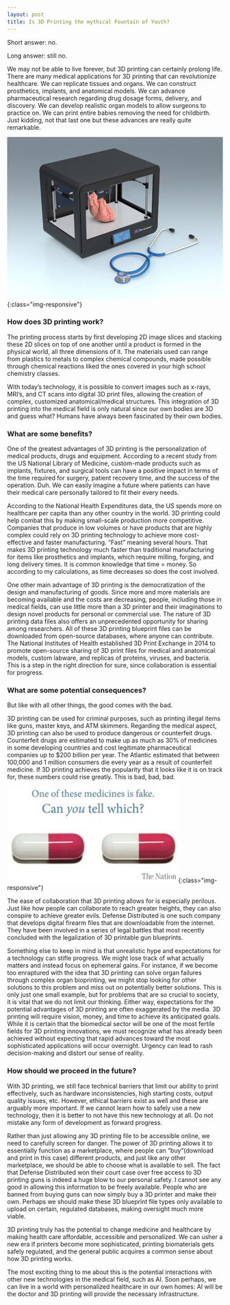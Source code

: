 ```yaml
---
layout: post
title: Is 3D Printing the mythical Fountain of Youth?
---
```


Short answer: no. 

Long answer: still no. 

We may not be able to live forever, but 3D printing can certainly prolong life. There are many medical applications for 3D printing that can revolutionize healthcare. We can replicate tissues and organs. We can construct prosthetics, implants, and anatomical models. We can advance pharmaceutical research regarding drug dosage forms, delivery, and discovery. We can develop realistic organ models to allow surgeons to practice on. We can print entire babies removing the need for childbirth. Just kidding, not that last one but these advances are really quite remarkable.

![GoogleClips](/images/3dprinter.jpg){:class="img-responsive"}

### How does 3D printing work?

The printing process starts by first developing 2D image slices and stacking these 2D slices on top of one another until a product is formed in the physical world, all three dimensions of it. The materials used can range from plastics to metals to complex chemical compounds, made possible through chemical reactions liked the ones covered in your high school chemistry classes. 

With today’s technology, it is possible to convert images such as x-rays, MRI’s, and CT scans into digital 3D print files, allowing the creation of complex, customized anatomical/medical structures. This integration of 3D printing into the medical field is only natural since our own bodies are 3D and guess what? Humans have always been fascinated by their own bodies.

### What are some benefits?

One of the greatest advantages of 3D printing is the personalization of medical products, drugs and equipment. According to a recent study from the US National Library of Medicine, custom-made products such as implants, fixtures, and surgical tools can have a positive impact in terms of the time required for surgery, patient recovery time, and the success of the operation. Duh. We can easily imagine a future where patients can have their medical care personally tailored to fit their every needs. 

According to the National Health Expenditures data, the US spends more on healthcare per capita than any other country in the world. 3D printing could help combat this by making small-scale production more competitive. Companies that produce in low volumes or have products that are highly complex could rely on 3D printing technology to achieve more cost-effective and faster manufacturing. “Fast” meaning several hours. That makes 3D printing technology much faster than traditional manufacturing for items like prosthetics and implants, which require milling, forging, and long delivery times. It is common knowledge that time = money. So according to my calculations, as time decreases so does the cost involved. 

One other main advantage of 3D printing is the democratization of the design and manufacturing of goods. Since more and more materials are becoming available and the costs are decreasing, people, including those in medical fields, can use little more than a 3D printer and their imaginations to design novel products for personal or commercial use. The nature of 3D printing data files also offers an unprecedented opportunity for sharing among researchers. All of these 3D printing blueprint files can be downloaded from open-source databases, where anyone can contribute. The National Institutes of Health established 3D Print Exchange in 2014 to promote open-source sharing of 3D print files for medical and anatomical models, custom labware, and replicas of proteins, viruses, and bacteria. This is a step in the right direction for sure, since collaboration is essential for progress.

### What are some potential consequences?

But like with all other things, the good comes with the bad.

3D printing can be used for criminal purposes, such as printing illegal items like guns, master keys, and ATM skimmers. Regarding the medical aspect, 3D printing can also be used to produce dangerous or counterfeit drugs. Counterfeit drugs are estimated to make up as much as 30% of medicines in some developing countries and cost legitimate pharmaceutical companies up to $200 billion per year. The Atlantic estimated that between 100,000 and 1 million consumers die every year as a result of counterfeit medicine. If 3D printing achieves the popularity that it looks like it is on track for, these numbers could rise greatly. This is bad, bad, bad. 

![GoogleClips](/images/fakedrug.jpg){:class="img-responsive"}

The ease of collaboration that 3D printing allows for is especially perilous. Just like how people can collaborate to reach greater heights, they can also conspire to achieve greater evils. Defense Distributed is one such company that develops digital firearm files that are downloadable from the internet. They have been involved in a series of legal battles that most recently concluded with the legalization of 3D printable gun blueprints.

Something else to keep in mind is that unrealistic hype and expectations for a technology can stifle progress. We might lose track of what actually matters and instead focus on ephemeral gains. For instance, if we become too enraptured with the idea that 3D printing can solve organ failures through complex organ bioprinting, we might stop looking for other solutions to this problem and miss out on potentially better solutions. This is only just one small example, but for problems that are so crucial to society, it is vital that we do not limit our thinking. Either way, expectations for the potential advantages of 3D printing are often exaggerated by the media. 3D printing will require vision, money, and time to achieve its anticipated goals. While it is certain that the biomedical sector will be one of the most fertile fields for 3D printing innovations, we must recognize what has already been achieved without expecting that rapid advances toward the most sophisticated applications will occur overnight. Urgency can lead to rash decision-making and distort our sense of reality.

### How should we proceed in the future?

With 3D printing, we still face technical barriers that limit our ability to print effectively, such as hardware inconsistencies, high starting costs, output quality issues, etc. However, ethical barriers exist as well and these are arguably more important. If we cannot learn how to safely use a new technology, then it is better to not have this new technology at all. Do not mistake any form of development as forward progress.

Rather than just allowing any 3D printing file to be accessible online, we need to carefully screen for danger. The power of 3D printing allows it to essentially function as a marketplace, where people can “buy”(download and print in this case) different products, and just like any other marketplace, we should be able to choose what is available to sell. The fact that Defense Distributed won their court case over free access to 3D printing guns is indeed a huge blow to our personal safety. I cannot see any good in allowing this information to be freely available. People who are banned from buying guns can now simply buy a 3D printer and make their own. Perhaps we should make these 3D blueprint file types only available to upload on certain, regulated databases, making oversight much more viable.

3D printing truly has the potential to change medicine and healthcare by making health care affordable, accessible and personalized. We can usher a new era if printers become more sophisticated, printing biomaterials gets safely regulated, and the general public acquires a common sense about how 3D printing works. 

The most exciting thing to me about this is the potential interactions with other new technologies in the medical field, such as AI. Soon perhaps, we can live in a world with personalized healthcare in our own homes: AI will be the doctor and 3D printing will provide the necessary infrastructure.

